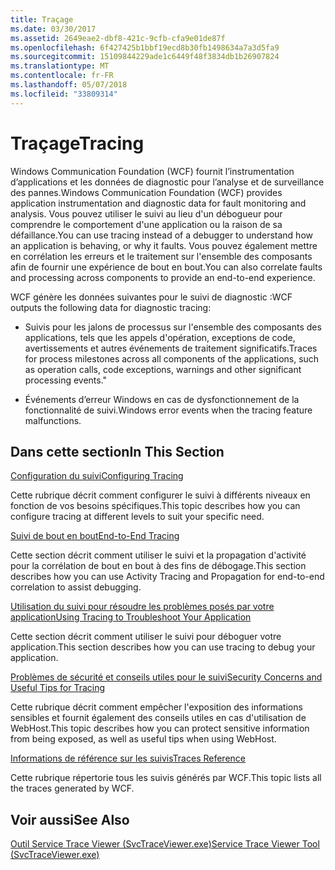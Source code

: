```yaml
---
title: Traçage
ms.date: 03/30/2017
ms.assetid: 2649eae2-dbf8-421c-9cfb-cfa9e01de87f
ms.openlocfilehash: 6f427425b1bbf19ecd8b30fb1498634a7a3d5fa9
ms.sourcegitcommit: 15109844229ade1c6449f48f3834db1b26907824
ms.translationtype: MT
ms.contentlocale: fr-FR
ms.lasthandoff: 05/07/2018
ms.locfileid: "33809314"
---
```

# <a name="tracing"></a><span data-ttu-id="4c085-102">Traçage</span><span class="sxs-lookup"><span data-stu-id="4c085-102">Tracing</span></span>
<span data-ttu-id="4c085-103">Windows Communication Foundation (WCF) fournit l’instrumentation d’applications et les données de diagnostic pour l’analyse et de surveillance des pannes.</span><span class="sxs-lookup"><span data-stu-id="4c085-103">Windows Communication Foundation (WCF) provides application instrumentation and diagnostic data for fault monitoring and analysis.</span></span> <span data-ttu-id="4c085-104">Vous pouvez utiliser le suivi au lieu d'un débogueur pour comprendre le comportement d'une application ou la raison de sa défaillance.</span><span class="sxs-lookup"><span data-stu-id="4c085-104">You can use tracing instead of a debugger to understand how an application is behaving, or why it faults.</span></span> <span data-ttu-id="4c085-105">Vous pouvez également mettre en corrélation les erreurs et le traitement sur l'ensemble des composants afin de fournir une expérience de bout en bout.</span><span class="sxs-lookup"><span data-stu-id="4c085-105">You can also correlate faults and processing across components to provide an end-to-end experience.</span></span>  
  
 <span data-ttu-id="4c085-106">WCF génère les données suivantes pour le suivi de diagnostic :</span><span class="sxs-lookup"><span data-stu-id="4c085-106">WCF outputs the following data for diagnostic tracing:</span></span>  
  
-   <span data-ttu-id="4c085-107">Suivis pour les jalons de processus sur l'ensemble des composants des applications, tels que les appels d'opération, exceptions de code, avertissements et autres événements de traitement significatifs.</span><span class="sxs-lookup"><span data-stu-id="4c085-107">Traces for process milestones across all components of the applications, such as operation calls, code exceptions, warnings and other significant processing events."</span></span>  
  
-   <span data-ttu-id="4c085-108">Événements d’erreur Windows en cas de dysfonctionnement de la fonctionnalité de suivi.</span><span class="sxs-lookup"><span data-stu-id="4c085-108">Windows error events when the tracing feature malfunctions.</span></span>  
  
## <a name="in-this-section"></a><span data-ttu-id="4c085-109">Dans cette section</span><span class="sxs-lookup"><span data-stu-id="4c085-109">In This Section</span></span>  
 [<span data-ttu-id="4c085-110">Configuration du suivi</span><span class="sxs-lookup"><span data-stu-id="4c085-110">Configuring Tracing</span></span>](../../../../../docs/framework/wcf/diagnostics/tracing/configuring-tracing.md)  
  
 <span data-ttu-id="4c085-111">Cette rubrique décrit comment configurer le suivi à différents niveaux en fonction de vos besoins spécifiques.</span><span class="sxs-lookup"><span data-stu-id="4c085-111">This topic describes how you can configure tracing at different levels to suit your specific need.</span></span>  
  
 [<span data-ttu-id="4c085-112">Suivi de bout en bout</span><span class="sxs-lookup"><span data-stu-id="4c085-112">End-to-End Tracing</span></span>](../../../../../docs/framework/wcf/diagnostics/tracing/end-to-end-tracing.md)  
  
 <span data-ttu-id="4c085-113">Cette section décrit comment utiliser le suivi et la propagation d'activité pour la corrélation de bout en bout à des fins de débogage.</span><span class="sxs-lookup"><span data-stu-id="4c085-113">This section describes how you can use Activity Tracing and Propagation for end-to-end correlation to assist debugging.</span></span>  
  
 [<span data-ttu-id="4c085-114">Utilisation du suivi pour résoudre les problèmes posés par votre application</span><span class="sxs-lookup"><span data-stu-id="4c085-114">Using Tracing to Troubleshoot Your Application</span></span>](../../../../../docs/framework/wcf/diagnostics/tracing/using-tracing-to-troubleshoot-your-application.md)  
  
 <span data-ttu-id="4c085-115">Cette section décrit comment utiliser le suivi pour déboguer votre application.</span><span class="sxs-lookup"><span data-stu-id="4c085-115">This section describes how you can use tracing to debug your application.</span></span>  
  
 [<span data-ttu-id="4c085-116">Problèmes de sécurité et conseils utiles pour le suivi</span><span class="sxs-lookup"><span data-stu-id="4c085-116">Security Concerns and Useful Tips for Tracing</span></span>](../../../../../docs/framework/wcf/diagnostics/tracing/security-concerns-and-useful-tips-for-tracing.md)  
  
 <span data-ttu-id="4c085-117">Cette rubrique décrit comment empêcher l'exposition des informations sensibles et fournit également des conseils utiles en cas d'utilisation de WebHost.</span><span class="sxs-lookup"><span data-stu-id="4c085-117">This topic describes how you can protect sensitive information from being exposed, as well as useful tips when using WebHost.</span></span>  
  
 [<span data-ttu-id="4c085-118">Informations de référence sur les suivis</span><span class="sxs-lookup"><span data-stu-id="4c085-118">Traces Reference</span></span>](../../../../../docs/framework/wcf/diagnostics/tracing/traces-reference.md)  
  
 <span data-ttu-id="4c085-119">Cette rubrique répertorie tous les suivis générés par WCF.</span><span class="sxs-lookup"><span data-stu-id="4c085-119">This topic lists all the traces generated by WCF.</span></span>  
  
## <a name="see-also"></a><span data-ttu-id="4c085-120">Voir aussi</span><span class="sxs-lookup"><span data-stu-id="4c085-120">See Also</span></span>  
 [<span data-ttu-id="4c085-121">Outil Service Trace Viewer (SvcTraceViewer.exe)</span><span class="sxs-lookup"><span data-stu-id="4c085-121">Service Trace Viewer Tool (SvcTraceViewer.exe)</span></span>](../../../../../docs/framework/wcf/service-trace-viewer-tool-svctraceviewer-exe.md)
